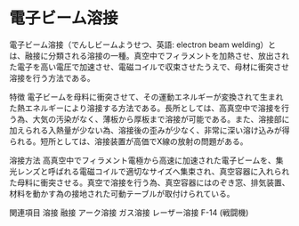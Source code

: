 # 電子ビーム溶接

電子ビーム溶接（でんしビームようせつ、英語: electron beam welding）とは、融接に分類される溶接の一種。真空中でフィラメントを加熱させ、放出された電子を高い電圧で加速させ、電磁コイルで収束させたうえで、母材に衝突させ溶接を行う方法である。

特徴
電子ビームを母料に衝突させて、その運動エネルギーが変換されて生まれた熱エネルギーにより溶接する方法である。長所としては、高真空中で溶接を行う為、大気の汚染がなく、薄板から厚板まで溶接が可能である。また、溶接部に加えられる入熱量が少ない為、溶接後の歪みが少なく、非常に深い溶け込みが得られる。短所としては、溶接装置が高価でX線の放射の問題がある。

溶接方法
高真空中でフィラメント電極から高速に加速された電子ビームを、集光レンズと呼ばれる電磁コイルで適切なサイズへ集束され、真空容器に入れられた母料に衝突させる。真空で溶接を行う為、真空容器にはのぞき窓、排気装置、材料を動かす為の接地された可動テーブルが取付けられている。

関連項目
溶接
融接
アーク溶接
ガス溶接
レーザー溶接
F-14 (戦闘機)